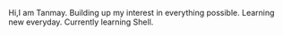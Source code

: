 Hi,I am Tanmay.
Building up my interest in everything possible.
Learning new everyday.
Currently learning Shell.


